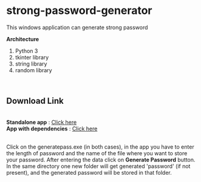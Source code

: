 # strong-password-generator
This windows application can generate strong password


<b>Architecture</b>
1. Python 3
2. tkinter library
3. string library
4. random library

<br>

<h2>Download Link</h2>
<br>
<b>Standalone app</b> : <a href="https://github.com/shayansaha85/strong-password-generator/raw/master/standalone-app/generatepass.exe">Click here</a>
<br>
<b>App with dependencies</b> : <a href="https://github.com/shayansaha85/strong-password-generator/raw/master/app-with-dependencies.zip">Click here</a>

<br>
<br>
<p>
Click on the generatepass.exe (in both cases), in the app you have to enter the length of password and the name of the file where you want to store your password. After entering the data click on <b>Generate Password</b> button. In the same directory one new folder will get generated 'password' (if not present), and the generated password will be stored in that folder.
</p>


